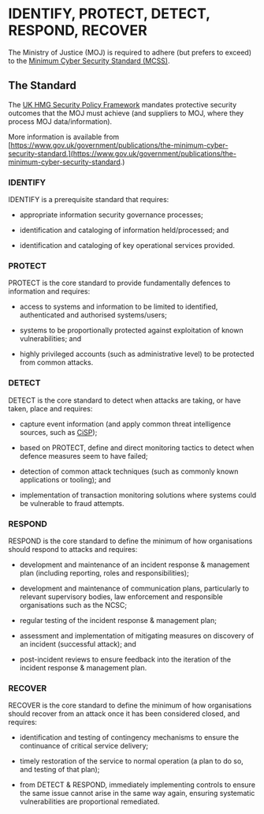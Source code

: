 # IDENTIFY, PROTECT, DETECT, RESPOND, RECOVER

The Ministry of Justice \(MOJ\) is required to adhere \(but prefers to exceed\) to the [Minimum Cyber Security Standard \(MCSS\)](https://www.gov.uk/government/publications/the-minimum-cyber-security-standard).

## The Standard

The [UK HMG Security Policy Framework](https://www.gov.uk/government/publications/security-policy-framework) mandates protective security outcomes that the MOJ must achieve \(and suppliers to MOJ, where they process MOJ data/information\).

More information is available from [https://www.gov.uk/government/publications/the-minimum-cyber-security-standard.](https://www.gov.uk/government/publications/the-minimum-cyber-security-standard.)

### IDENTIFY

IDENTIFY is a prerequisite standard that requires:

-   appropriate information security governance processes;

-   identification and cataloging of information held/processed; and

-   identification and cataloging of key operational services provided.


### PROTECT

PROTECT is the core standard to provide fundamentally defences to information and requires:

-   access to systems and information to be limited to identified, authenticated and authorised systems/users;

-   systems to be proportionally protected against exploitation of known vulnerabilities; and

-   highly privileged accounts \(such as administrative level\) to be protected from common attacks.


### DETECT

DETECT is the core standard to detect when attacks are taking, or have taken, place and requires:

-   capture event information \(and apply common threat intelligence sources, such as [CiSP](https://www.ncsc.gov.uk/cisp)\);

-   based on PROTECT, define and direct monitoring tactics to detect when defence measures seem to have failed;

-   detection of common attack techniques \(such as commonly known applications or tooling\); and

-   implementation of transaction monitoring solutions where systems could be vulnerable to fraud attempts.


### RESPOND

RESPOND is the core standard to define the minimum of how organisations should respond to attacks and requires:

-   development and maintenance of an incident response & management plan \(including reporting, roles and responsibilities\);

-   development and maintenance of communication plans, particularly to relevant supervisory bodies, law enforcement and responsible organisations such as the NCSC;

-   regular testing of the incident response & management plan;

-   assessment and implementation of mitigating measures on discovery of an incident \(successful attack\); and

-   post-incident reviews to ensure feedback into the iteration of the incident response & management plan.


### RECOVER

RECOVER is the core standard to define the minimum of how organisations should recover from an attack once it has been considered closed, and requires:

-   identification and testing of contingency mechanisms to ensure the continuance of critical service delivery;

-   timely restoration of the service to normal operation \(a plan to do so, and testing of that plan\);

-   from DETECT & RESPOND, immediately implementing controls to ensure the same issue cannot arise in the same way again, ensuring systematic vulnerabilities are proportional remediated.


